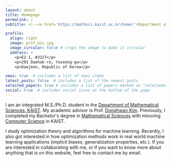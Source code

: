 ```yaml
---
layout: about
title: Homepage
permalink: /
subtitle: <!--<a href='https://mathsci.kaist.ac.kr/home/'>Department of Mathematical Sciences, KAIST</a>. -->

profile:
  align: right
  image: prof_pic.jpg
  image_circular: false # crops the image to make it circular
  address: >
    <p>E2-1, #3227</p>
    <p>291 Daehak-ro, Yuseong-gu</p>
    <p>Daejeon, Republic of Korea</p>

news: true  # includes a list of news items
latest_posts: false  # includes a list of the newest posts
selected_papers: true # includes a list of papers marked as "selected={true}"
social: true  # includes social icons at the bottom of the page
---
```


<!--**The main page is still under constuction; especially, I can't find a decent profile picture to use. I will at least try to keep other sections up to date.**-->

I am an integrated M.S./Ph.D. student in the <a href='https://mathsci.kaist.ac.kr/home/'>Department of Mathematical Sciences, KAIST</a>. 
My academic advisor is Prof. <a href='https://mathsci.kaist.ac.kr/~donghwankim'>Donghwan Kim</a>.
Previously, I completed my Bachelor's degree in <a href='https://mathsci.kaist.ac.kr/home/'>Mathematical Sciences</a> with minoring <a href='https://cs.kaist.ac.kr/'>Computer Science</a> in KAIST. 

I study optimization theory and algorithms for machine learning. 
Recently, I also got interested in how optimization methods work in real world machine learning applications (implicit biases, generalization properties, etc.). 
If you are interested in collaborating with me, or if you want to know more about anything that is on this website, feel free to contact me by email. 

<!--Write your biography here. Tell the world about yourself. Link to your favorite [subreddit](http://reddit.com). You can put a picture in, too. The code is already in, just name your picture `prof_pic.jpg` and put it in the `img/` folder.

Put your address / P.O. box / other info right below your picture. You can also disable any of these elements by editing `profile` property of the YAML header of your `_pages/about.md`. Edit `_bibliography/papers.bib` and Jekyll will render your [publications page](/al-folio/publications/) automatically.

Link to your social media connections, too. This theme is set up to use [Font Awesome icons](http://fortawesome.github.io/Font-Awesome/) and [Academicons](https://jpswalsh.github.io/academicons/), like the ones below. Add your Facebook, Twitter, LinkedIn, Google Scholar, or just disable all of them.-->
